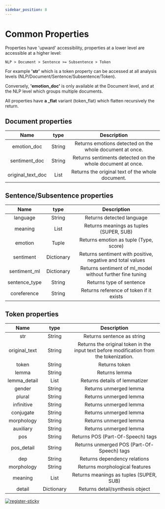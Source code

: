 ```yaml
---
sidebar_position: 8
---
```


# Common Properties

Properties have 'upward' accessibility, properties at a lower level are accessible at a higher level:
```
NLP > Document > Sentence >= Subsentence > Token
```

For example **'str'** which is a token property can be accessed at all analysis levels (NLP/Document/Sentence/Subsentence/Token).

Conversely, **'emotion_doc'** is only available at the Document level, and at the NLP level which groups multiple documents.

All properties have **a _flat** variant (token_flat) which flatten recursively the return.

## Document properties

|        Name       |  type  |                         Description                        |
|:-----------------:|:------:|:----------------------------------------------------------:|
| emotion_doc       | String | Returns emotions detected on the whole document at once.   |
| sentiment_doc     | String | Returns sentiments detected on the whole document at once. |
| original_text_doc | List   | Returns the original text of the whole document.           |

## Sentence/Subsentence properties

|      Name     |    type    |                         Description                        |
|:-------------:|:----------:|:----------------------------------------------------------:|
| language      | String     | Returns detected language                                  |
| meaning       | List       | Returns meanings as tuples (SUPER, SUB)                    |
| emotion       | Tuple      | Returns emotion as tuple (Type, score)                     |
| sentiment     | Dictionary | Returns sentiment with positive, negative and total values |
| sentiment_ml  | Dictionary | Returns sentiment of ml_model without further fine tuning  |
| sentence_type | String     | Returns type of sentence                                   |
| coreference   | String     | Returns reference of token if it exists                    |

## Token properties

|      Name     |    type    |                                       Description                                       |
|:-------------:|:----------:|:---------------------------------------------------------------------------------------:|
| str           | String     | Returns sentence as string                                                              |
| original_text | String     | Returns the original token in the input text before modification from the tokenization. |
| token         | String     | Returns token                                                                           |
| lemma         | String     | Returns lemma                                                                           |
| lemma_detail  | List       | Returns details of lemmatizer                                                           |
| gender        | String     | Returns unmerged lemma                                                                  |
| plural        | String     | Returns unmerged lemma                                                                  |
| infinitive    | String     | Returns unmerged lemma                                                                  |
| conjugate     | String     | Returns unmerged lemma                                                                  |
| morphology    | String     | Returns unmerged lemma                                                                  |
| auxiliary     | String     | Returns unmerged lemma                                                                  |
| pos           | String     | Returns POS (Part-Of-Speech) tags                                                       |
| pos_detail    | String     | Returns unmerged POS (Part-Of-Speech) tags                                              |
| dep           | String     | Returns dependency relations                                                            |
| morphology    | String     | Returns morphological features                                                          |
| meaning       | List       | Returns meanings as tuples (SUPER, SUB)                                                 |
| detail        | Dictionary | Returns detail/synthesis object                                                         |

[![register-sticky](/img/register-sticky.png)](https://app.lettria.com/signup)